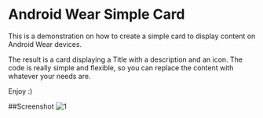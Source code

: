 # Android Wear Simple Card
This is a demonstration on how to create a simple card to display content on Android Wear devices.

The result is a card displaying a Title with a description and an icon. The code is really simple and flexible, so you can replace the content with whatever your needs are.

Enjoy :)

##Screenshot
![1](https://cloud.githubusercontent.com/assets/5642644/17644299/73b26792-6150-11e6-9aab-205200b916b2.PNG)
